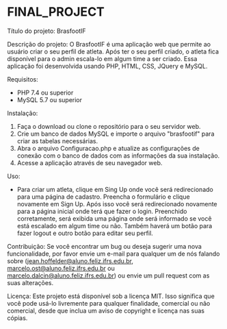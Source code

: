 # FINAL_PROJECT
 
Título do projeto: BrasfootIF

Descrição do projeto:
O BrasfootIF é uma aplicação web que permite ao usuário criar o seu perfil de atleta. Após ter o seu perfil criado, o atleta fica disponível para o admin escala-lo em algum time a ser criado. 
Essa aplicação foi desenvolvida usando PHP, HTML, CSS, JQuery e MySQL.

Requisitos:
- PHP 7.4 ou superior
- MySQL 5.7 ou superior

Instalação:
1. Faça o download ou clone o repositório para o seu servidor web.
2. Crie um banco de dados MySQL e importe o arquivo "brasfootif" para criar as tabelas necessárias.
3. Abra o arquivo Configuracao.php e atualize as configurações de conexão com o banco de dados com as informações da sua instalação.
4. Acesse a aplicação através de seu navegador web.

Uso:

- Para criar um atleta, clique em Sing Up onde você será redirecionado para uma página de cadastro. Preencha o formulário e clique novamente em Sign Up. Após isso você será redirecionado novamente
para a página inicial onde terá que fazer o login. Preenchido corretamente, será exibida uma página onde será informado se você está escalado em algum time ou não. Também haverá um botão para fazer
logout e outro botão para editar seu perfil.

Contribuição:
Se você encontrar um bug ou deseja sugerir uma nova funcionalidade, por favor envie um e-mail para qualquer um de nós falando sobre (<jean.hoffelder@aluno.feliz.ifrs.edu.br>, <marcelo.ost@aluno.feliz.ifrs.edu.br>
ou <marcelo.dalcin@aluno.feliz.ifrs.edu.br>) ou envie um pull request com as suas alterações.

Licença:
Este projeto está disponível sob a licença MIT. Isso significa que você pode usá-lo livremente para qualquer finalidade, comercial ou não comercial, desde que inclua um aviso de copyright e licença nas suas cópias.